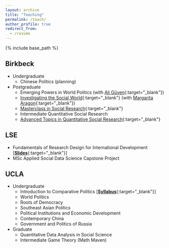 ```yaml
---
layout: archive
title: "Teaching"
permalink: /teach/
author_profile: true
redirect_from:
  - /resume
---
```


{% include base_path %}

## Birkbeck

  - Undergraduate
    - Chinese Politics (planning)
  - Postgraduate
    - Emerging Powers in World Politics (with [Ali Güven](https://www.bbk.ac.uk/our-staff/profile/8007478/ali-burak-guven){:target="_blank"})
    - [Investigating the Social World](https://www.bbk.ac.uk/study/modules/sspo/SSPO263S7){:target="_blank"} (with [Margarita Aragon](https://www.bbk.ac.uk/our-staff/profile/9032362/margarita-aragon){:target="_blank"})
    - [Masterclass in Social Research](https://www.bbk.ac.uk/study/modules/sspo/SSPO019S7){:target="_blank"}
    - Intermediate Quantitative Social Research
    - [Advanced Topics in Quantitative Social Research](https://www.bbk.ac.uk/study/modules/sspo/SSPO241H7){:target="_blank"}

## LSE

  - Fundamentals of Research Design for International Development [[**Slides**](https://github.com/ccheng11/MY410){:target="_blank"}]
  - MSc Applied Social Data Science Capstone Project

## UCLA

  - Undergraduate
    - Introduction to Comparative Politics [[**Syllabus**](https://ccheng11.github.io/files/ucla_ps50.pdf){:target="_blank"}]
    - World Politics
    - Roots of Democracy
    - Southeast Asian Politics
    - Political Institutions and Economic Development
    - Contemporary China
    - Government and Politics of Russia
  - Graduate
    - Quantitative Data Analysis in Social Science
    - Intermediate Game Theory (Math Maven)
